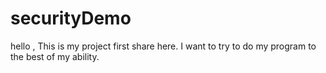 # securityDemo

hello , This is my project first share here.
I want to try to do my program to the best of my ability.
